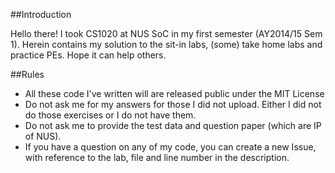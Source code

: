 ##Introduction

Hello there! I took CS1020 at NUS SoC in my first semester (AY2014/15 Sem 1). Herein contains my solution to the sit-in labs, (some) take home labs and practice PEs.  Hope it can help others.

##Rules

- All these code I've written will are released public under the MIT License
- Do not ask me for my answers for those I did not upload. Either I did not do those exercises or I do not have them.
- Do not ask me to provide the test data and question paper (which are IP of NUS).
- If you have a question on any of my code, you can create a new Issue, with reference to the lab, file and line number in the description. 